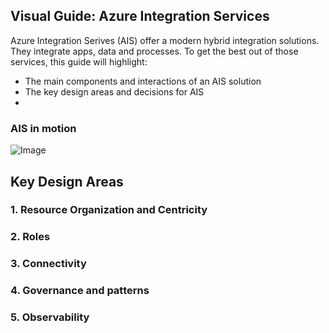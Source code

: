## Visual Guide: Azure Integration Services

Azure Integration Serives (AIS) offer a modern hybrid integration solutions. They integrate apps, data and processes. To get the best out of those services, this guide will highlight:
- The main components and interactions of an AIS solution
- The key design areas and decisions for AIS
- 
### AIS in motion

![Image](src)

## Key Design Areas
### 1. Resource Organization and Centricity
### 2. Roles
### 3. Connectivity
### 4. Governance and patterns
### 5. Observability
